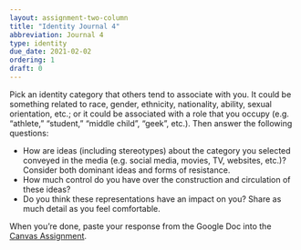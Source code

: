 ```yaml
---
layout: assignment-two-column
title: "Identity Journal 4"
abbreviation: Journal 4
type: identity
due_date: 2021-02-02
ordering: 1
draft: 0
---
```


Pick an identity category that others tend to associate with you. It could be something related to race, gender, ethnicity, nationality, ability, sexual orientation, etc.; or it could be associated with a role that you occupy (e.g. “athlete,” “student,” “middle child”, “geek”, etc.). Then answer the following questions:

* How are ideas (including stereotypes) about the category you selected conveyed in the media (e.g. social media, movies, TV, websites, etc.)? Consider both dominant ideas and forms of resistance.
* How much control do you have over the construction and circulation of these ideas?
* Do you think these representations have an impact on you? Share as much detail as you feel comfortable.

When you’re done, paste your response from the Google Doc into the <a href="https://canvas.northwestern.edu/courses/130544/assignments/851417">Canvas Assignment</a>.

